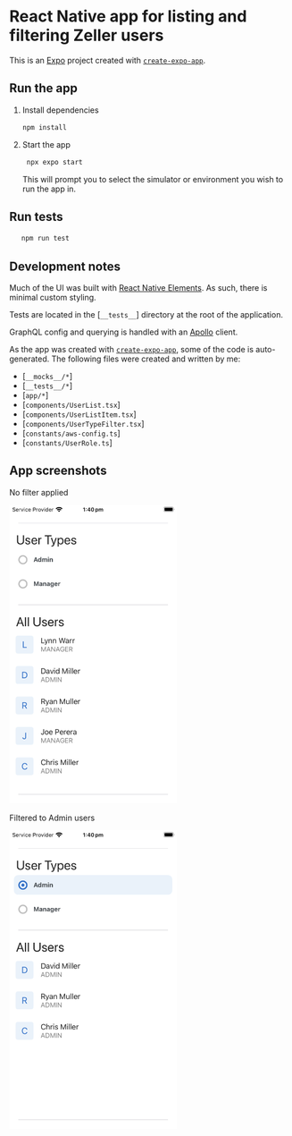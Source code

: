 # React Native app for listing and filtering Zeller users

This is an [Expo](https://expo.dev) project created with [`create-expo-app`](https://www.npmjs.com/package/create-expo-app).

## Run the app

1. Install dependencies

   ```bash
   npm install
   ```

2. Start the app

   ```bash
    npx expo start
   ```

   This will prompt you to select the simulator or environment you wish to run the app in.

## Run tests

```bash
   npm run test
```

## Development notes

Much of the UI was built with [React Native Elements](https://reactnativeelements.com). As such, there is minimal custom styling.

Tests are located in the [`__tests__`] directory at the root of the application.

GraphQL config and querying is handled with an [Apollo](https://www.apollographql.com/docs/react/integrations/react-native) client.

As the app was created with [`create-expo-app`](https://www.npmjs.com/package/create-expo-app), some of the code is auto-generated. The following files were created and written by me:

- [`__mocks__/*`]
- [`__tests__/*`]
- [`app/*`]
- [`components/UserList.tsx`]
- [`components/UserListItem.tsx`]
- [`components/UserTypeFilter.tsx`]
- [`constants/aws-config.ts`]
- [`constants/UserRole.ts`]

## App screenshots

No filter applied

<img src="assets/images/screenshots/ios-screenshot-1.png" alt="Screenshot of app with no filter applied" width="300"/>

Filtered to Admin users

<img src="assets/images/screenshots/ios-screenshot-2.png" alt="Screenshot of app with Admin filter applied" width="300"/>
